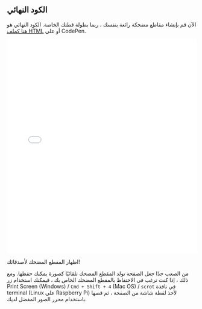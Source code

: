## الكود النهائي

الآن قم بإنشاء مقاطع مضحكة رائعة بنفسك ، ربما بطولة قطتك الخاصة. الكود النهائي هو [هنا كملف HTML](resources/index.html) أو على CodePen. 

<iframe height='567' scrolling='no' title='مولد المقاطع المضحكة للقط' src='//codepen.io/Translation_RPF/embed/JjYdYpY/?height=567&theme-id=0&default-tab=js,result&embed-version=2' frameborder='no' allowtransparency='true' allowfullscreen='true' style='width: 100%;' mark="crwd-mark">See the Pen <a href='https://codepen.io/Translation_RPF/pen/JjYdYpY/'>Cat Meme Generator</a> by Laura Sach (<a href='https://codepen.io/rpflaura'>@rpflaura</a>) on <a href='https://codepen.io'>CodePen</a>.
</iframe>

اظهار المقطع المضحك لأصدقائك!

من الصعب جدًا جعل الصفحة تولد المقطع المضحك تلقائيًا كصورة يمكنك حفظها. ومع ذلك ، إذا كنت ترغب في الاحتفاظ بالمقطع المضحك الخاص بك ، فيمكنك استخدام زر Print Screen (Windows) / `Cmd + Shift + 4` (Mac OS) / `scrot` في نافذة terminal (Linux على Raspberry Pi) لأخذ لقطة شاشة من الصفحة ، ثم قصها باستخدام محرر الصور المفضل لديك.

